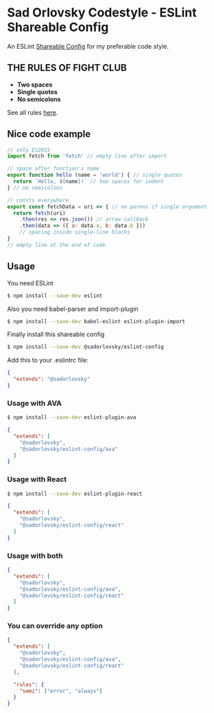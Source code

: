 # Sad Orlovsky Codestyle - ESLint Shareable Config

An ESLint [Shareable Config](http://eslint.org/docs/developer-guide/shareable-configs) for my preferable code style.

## THE RULES OF FIGHT CLUB

- **Two spaces**
- **Single quotes**
- **No semicolons**

See all rules [here](index.js#L23).

## Nice code example

```javascript
// only ES2015
import fetch from 'fetch' // empty line after import

// space after function's name
export function hello (name = 'world') { // single quotes
  return `Hello, ${name}!` // two spaces for indent
} // no semicolons

// consts everywhere
export const fetchData = uri => { // no parens if single argument
  return fetch(uri)
    .then(res => res.json()) // arrow callback
    .then(data => ({ a: data.a, b: data.b }))
    // spacing inside single-line blocks
}
// empty line at the end of code
```

## Usage

You need ESLint

```bash
$ npm install --save-dev eslint
```

Also you need babel-parser and import-plugin

```bash
$ npm install --save-dev babel-eslint eslint-plugin-import
```

Finally install this shareable config

```bash
$ npm install --save-dev @sadorlovsky/eslint-config
```

Add this to your .eslintrc file:

```json
{
  "extends": "@sadorlovsky"
}
```

### Usage with AVA

```bash
$ npm install --save-dev eslint-plugin-ava
```

```json
{
  "extends": [
    "@sadorlovsky",
    "@sadorlovsky/eslint-config/ava"
  ]
}
```

### Usage with React

```bash
$ npm install --save-dev eslint-plugin-react
```

```json
{
  "extends": [
    "@sadorlovsky",
    "@sadorlovsky/eslint-config/react"
  ]
}
```

### Usage with both

```json
{
  "extends": [
    "@sadorlovsky",
    "@sadorlovsky/eslint-config/ava",
    "@sadorlovsky/eslint-config/react"
  ]
}
```

### You can override any option

```json
{
  "extends": [
    "@sadorlovsky",
    "@sadorlovsky/eslint-config/ava",
    "@sadorlovsky/eslint-config/react"
  ],

  "rules": {
    "semi": ["error", "always"]
  }
}
```
